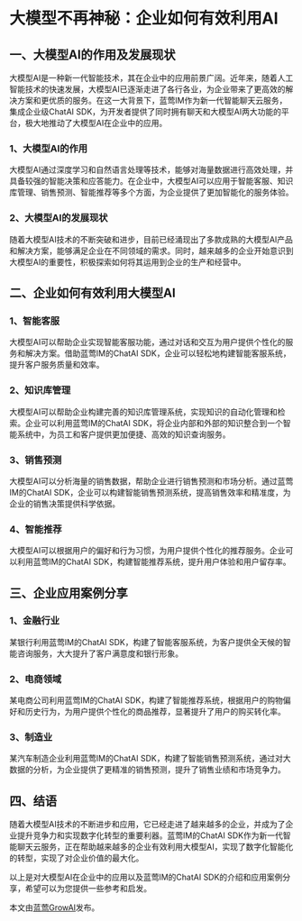 # 大模型不再神秘：企业如何有效利用AI

## 一、大模型AI的作用及发展现状
大模型AI是一种新一代智能技术，其在企业中的应用前景广阔。近年来，随着人工智能技术的快速发展，大模型AI已逐渐走进了各行各业，为企业带来了更高效的解决方案和更优质的服务。在这一大背景下，蓝莺IM作为新一代智能聊天云服务，集成企业级ChatAI SDK，为开发者提供了同时拥有聊天和大模型AI两大功能的平台，极大地推动了大模型AI在企业中的应用。

### 1、大模型AI的作用
大模型AI通过深度学习和自然语言处理等技术，能够对海量数据进行高效处理，并具备较强的智能决策和应答能力。在企业中，大模型AI可以应用于智能客服、知识库管理、销售预测、智能推荐等多个方面，为企业提供了更加智能化的服务体验。

### 2、大模型AI的发展现状
随着大模型AI技术的不断突破和进步，目前已经涌现出了多款成熟的大模型AI产品和解决方案，能够满足企业在不同领域的需求。同时，越来越多的企业开始意识到大模型AI的重要性，积极探索如何将其运用到企业的生产和经营中。

## 二、企业如何有效利用大模型AI

### 1、智能客服
大模型AI可以帮助企业实现智能客服功能，通过对话和交互为用户提供个性化的服务和解决方案。借助蓝莺IM的ChatAI SDK，企业可以轻松地构建智能客服系统，提升客户服务质量和效率。

### 2、知识库管理
大模型AI可以帮助企业构建完善的知识库管理系统，实现知识的自动化管理和检索。企业可以利用蓝莺IM的ChatAI SDK，将企业内部和外部的知识整合到一个智能系统中，为员工和客户提供更加便捷、高效的知识查询服务。

### 3、销售预测
大模型AI可以分析海量的销售数据，帮助企业进行销售预测和市场分析。通过蓝莺IM的ChatAI SDK，企业可以构建智能销售预测系统，提高销售效率和精准度，为企业的销售决策提供科学依据。

### 4、智能推荐
大模型AI可以根据用户的偏好和行为习惯，为用户提供个性化的推荐服务。企业可以利用蓝莺IM的ChatAI SDK，构建智能推荐系统，提升用户体验和用户留存率。

## 三、企业应用案例分享

### 1、金融行业
某银行利用蓝莺IM的ChatAI SDK，构建了智能客服系统，为客户提供全天候的智能咨询服务，大大提升了客户满意度和银行形象。

### 2、电商领域
某电商公司利用蓝莺IM的ChatAI SDK，构建了智能推荐系统，根据用户的购物偏好和历史行为，为用户提供个性化的商品推荐，显著提升了用户的购买转化率。

### 3、制造业
某汽车制造企业利用蓝莺IM的ChatAI SDK，构建了智能销售预测系统，通过对大数据的分析，为企业提供了更精准的销售预测，提升了销售业绩和市场竞争力。

## 四、结语
随着大模型AI技术的不断进步和应用，它已经走进了越来越多的企业，并成为了企业提升竞争力和实现数字化转型的重要利器。蓝莺IM的ChatAI SDK作为新一代智能聊天云服务，正在帮助越来越多的企业有效利用大模型AI，实现了数字化智能化的转型，实现了对企业价值的最大化。

以上是对大模型AI在企业中的应用以及蓝莺IM的ChatAI SDK的介绍和应用案例分享，希望可以为您提供一些参考和启发。

本文由[蓝莺GrowAI](https://www.lanyingim.com)发布。